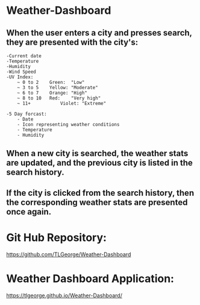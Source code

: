 # Weather-Dashboard


## When the user enters a city and presses search, they are presented with the city's:
    -Current date
    -Temperature
    -Humidity
    -Wind Speed 
    -UV Index:
        ~ 0 to 2	Green: 	"Low"
        ~ 3 to 5	Yellow: "Moderate"
        ~ 6 to 7	Orange: "High"
        ~ 8 to 10	Red:	"Very high"
        ~ 11+	        Violet: "Extreme"

    -5 Day forcast:
        - Date 
        - Icon representing weather conditions
        - Temperature
        - Humidity

## When a new city is searched, the weather stats are updated, and the previous city is listed in the search history. 

## If the city is clicked from the search history, then the corresponding weather stats are presented once again. 


# Git Hub Repository:
 https://github.com/TLGeorge/Weather-Dashboard

# Weather Dashboard Application:
 https://tlgeorge.github.io/Weather-Dashboard/
 
